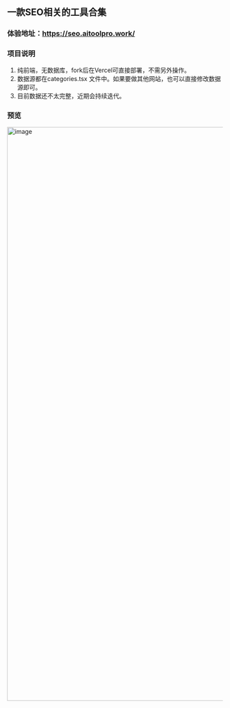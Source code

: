 ## 一款SEO相关的工具合集

### 体验地址：https://seo.aitoolpro.work/

### 项目说明
1. 纯前端，无数据库，fork后在Vercel可直接部署，不需另外操作。
2. 数据源都在categories.tsx 文件中。如果要做其他网站，也可以直接修改数据源即可。
3. 目前数据还不太完整，近期会持续迭代。

### 预览
<img width="1337" alt="image" src="https://github.com/yiquan00/SEO-tool-hub/assets/28920229/09c4baf4-f7f5-4efb-b4e2-4caed003e171">
